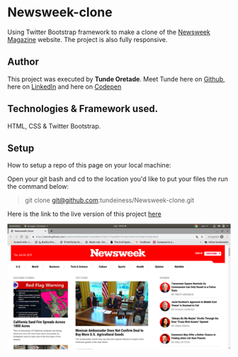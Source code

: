 # Newsweek-clone
Using Twitter Bootstrap framework to make a clone of the
[Newsweek Magazine](https://www.newsweek.com/) website. The project is also fully responsive.


## Author
This project was executed by **Tunde Oretade**.
Meet Tunde here on  [Github](https://github.com/tundeiness/),  here on
[LinkedIn](https://www.linkedin.com/in/tunde-oretade/) and here on [Codepen](https://codepen.io/highness/)

## Technologies & Framework used.
HTML, CSS & Twitter Bootstrap.


## Setup
How to setup a repo of this page on your local machine:

Open your git bash and cd to the location you'd like to put your files the run the command below:

>git clone git@github.com:tundeiness/Newsweek-clone.git


Here is the link to the live version of this project
[here](https://rawcdn.githack.com/tundeiness/Newsweek-clone/9ba31258c3174a24b9279c3a613efea7ed10a801/index.html)

![alt text](/img/live-preview.png)
